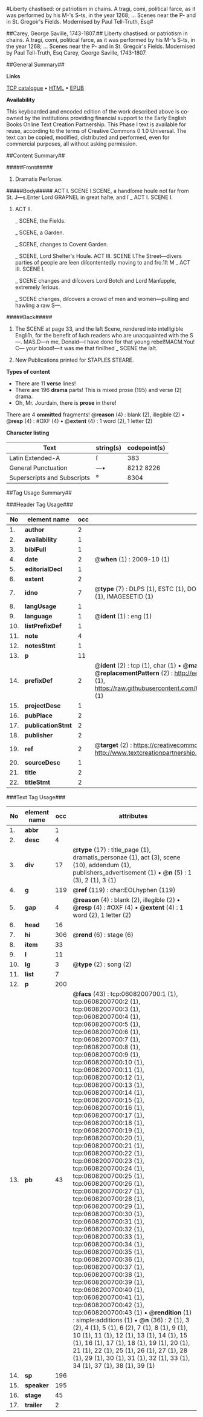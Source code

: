 #Liberty chastised: or patriotism in chains. A tragi, comi, political farce, as it was performed by his M-'s S-ts, in the year 1268; ... Scenes near the P- and in St. Gregoir's Fields. Modernised by Paul Tell-Truth, Esq#

##Carey, George Saville, 1743-1807.##
Liberty chastised: or patriotism in chains. A tragi, comi, political farce, as it was performed by his M-'s S-ts, in the year 1268; ... Scenes near the P- and in St. Gregoir's Fields. Modernised by Paul Tell-Truth, Esq
Carey, George Saville, 1743-1807.

##General Summary##

**Links**

[TCP catalogue](http://www.ota.ox.ac.uk/tcp/)  • 
[HTML](http://tei.it.ox.ac.uk/tcp/Texts-HTML/free/004/004857236.html)  • 
[EPUB](http://tei.it.ox.ac.uk/tcp/Texts-EPUB/free/004/004857236.epub)

**Availability**

This keyboarded and encoded edition of the
	       work described above is co-owned by the institutions
	       providing financial support to the Early English Books
	       Online Text Creation Partnership. This Phase I text is
	       available for reuse, according to the terms of Creative
	       Commons 0 1.0 Universal. The text can be copied,
	       modified, distributed and performed, even for
	       commercial purposes, all without asking permission.


##Content Summary##

#####Front#####

1. Dramatis Perſonae.

#####Body#####
ACT I. SCENE I.SCENE, a handſome houſe not far from St. J—s.Enter Lord GRAPNEL in great haſte, and ſ
    _ ACT I. SCENE I.

1. ACT II.

    _ SCENE, the Fields.

    _ SCENE, a Garden.

    _ SCENE, changes to Covent Garden.

    _ SCENE, Lord Shelter's Houſe.
ACT III. SCENE I.The Street—divers parties of people are ſeen diſcontentedly moving to and fro.1ſt M
    _ ACT III. SCENE I.

    _ SCENE changes and diſcovers Lord Botch and Lord Manſupple, extremely ſerious.

    _ SCENE changes, diſcovers a crowd of men and women—pulling and hawling a raw S—.

#####Back#####

1. The SCENE at page 33, and the laſt Scene, rendered into intelligible Engliſh, for the benefit of ſuch readers who are unacquainted with the S—.
MAS.D—n me, Donald—I have done for that young rebel!MACM.You! C— your blood!—it was me that finiſhed
    _ SCENE the laſt.

1. New Publications printed for STAPLES STEARE.

**Types of content**

  * There are 11 **verse** lines!
  * There are 196 **drama** parts! This is mixed prose (195) and verse (2) drama.
  * Oh, Mr. Jourdain, there is **prose** in there!

There are 4 **ommitted** fragments! 
 @__reason__ (4) : blank (2), illegible (2)  •  @__resp__ (4) : #OXF (4)  •  @__extent__ (4) : 1 word (2), 1 letter (2)

**Character listing**


|Text|string(s)|codepoint(s)|
|---|---|---|
|Latin Extended-A|ſ|383|
|General Punctuation|—•|8212 8226|
|Superscripts             and Subscripts|⁰|8304|

##Tag Usage Summary##

###Header Tag Usage###

|No|element name|occ|attributes|
|---|---|---|---|
|1.|__author__|2||
|2.|__availability__|1||
|3.|__biblFull__|1||
|4.|__date__|2| @__when__ (1) : 2009-10 (1)|
|5.|__editorialDecl__|1||
|6.|__extent__|2||
|7.|__idno__|7| @__type__ (7) : DLPS (1), ESTC (1), DOCNO (1), TCP (1), GALEDOCNO (1), CONTENTSET (1), IMAGESETID (1)|
|8.|__langUsage__|1||
|9.|__language__|1| @__ident__ (1) : eng (1)|
|10.|__listPrefixDef__|1||
|11.|__note__|4||
|12.|__notesStmt__|1||
|13.|__p__|11||
|14.|__prefixDef__|2| @__ident__ (2) : tcp (1), char (1)  •  @__matchPattern__ (2) : ([0-9\-]+):([0-9IVX]+) (1), (.+) (1)  •  @__replacementPattern__ (2) : http://eebo.chadwyck.com/downloadtiff?vid=$1&page=$2 (1), https://raw.githubusercontent.com/textcreationpartnership/Texts/master/tcpchars.xml#$1 (1)|
|15.|__projectDesc__|1||
|16.|__pubPlace__|2||
|17.|__publicationStmt__|2||
|18.|__publisher__|2||
|19.|__ref__|2| @__target__ (2) : https://creativecommons.org/publicdomain/zero/1.0/ (1), http://www.textcreationpartnership.org/docs/. (1)|
|20.|__sourceDesc__|1||
|21.|__title__|2||
|22.|__titleStmt__|2||


###Text Tag Usage###

|No|element name|occ|attributes|
|---|---|---|---|
|1.|__abbr__|1||
|2.|__desc__|4||
|3.|__div__|17| @__type__ (17) : title_page (1), dramatis_personae (1), act (3), scene (10), addendum (1), publishers_advertisement (1)  •  @__n__ (5) : 1 (3), 2 (1), 3 (1)|
|4.|__g__|119| @__ref__ (119) : char:EOLhyphen (119)|
|5.|__gap__|4| @__reason__ (4) : blank (2), illegible (2)  •  @__resp__ (4) : #OXF (4)  •  @__extent__ (4) : 1 word (2), 1 letter (2)|
|6.|__head__|16||
|7.|__hi__|306| @__rend__ (6) : stage (6)|
|8.|__item__|33||
|9.|__l__|11||
|10.|__lg__|3| @__type__ (2) : song (2)|
|11.|__list__|7||
|12.|__p__|200||
|13.|__pb__|43| @__facs__ (43) : tcp:0608200700:1 (1), tcp:0608200700:2 (1), tcp:0608200700:3 (1), tcp:0608200700:4 (1), tcp:0608200700:5 (1), tcp:0608200700:6 (1), tcp:0608200700:7 (1), tcp:0608200700:8 (1), tcp:0608200700:9 (1), tcp:0608200700:10 (1), tcp:0608200700:11 (1), tcp:0608200700:12 (1), tcp:0608200700:13 (1), tcp:0608200700:14 (1), tcp:0608200700:15 (1), tcp:0608200700:16 (1), tcp:0608200700:17 (1), tcp:0608200700:18 (1), tcp:0608200700:19 (1), tcp:0608200700:20 (1), tcp:0608200700:21 (1), tcp:0608200700:22 (1), tcp:0608200700:23 (1), tcp:0608200700:24 (1), tcp:0608200700:25 (1), tcp:0608200700:26 (1), tcp:0608200700:27 (1), tcp:0608200700:28 (1), tcp:0608200700:29 (1), tcp:0608200700:30 (1), tcp:0608200700:31 (1), tcp:0608200700:32 (1), tcp:0608200700:33 (1), tcp:0608200700:34 (1), tcp:0608200700:35 (1), tcp:0608200700:36 (1), tcp:0608200700:37 (1), tcp:0608200700:38 (1), tcp:0608200700:39 (1), tcp:0608200700:40 (1), tcp:0608200700:41 (1), tcp:0608200700:42 (1), tcp:0608200700:43 (1)  •  @__rendition__ (1) : simple:additions (1)  •  @__n__ (36) : 2 (1), 3 (2), 4 (1), 5 (1), 6 (2), 7 (1), 8 (1), 9 (1), 10 (1), 11 (1), 12 (1), 13 (1), 14 (1), 15 (1), 16 (1), 17 (1), 18 (1), 19 (1), 20 (1), 21 (1), 22 (1), 25 (1), 26 (1), 27 (1), 28 (1), 29 (1), 30 (1), 31 (1), 32 (1), 33 (1), 34 (1), 37 (1), 38 (1), 39 (1)|
|14.|__sp__|196||
|15.|__speaker__|195||
|16.|__stage__|45||
|17.|__trailer__|2||
